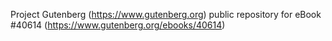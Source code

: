 Project Gutenberg (https://www.gutenberg.org) public repository for eBook #40614 (https://www.gutenberg.org/ebooks/40614)
